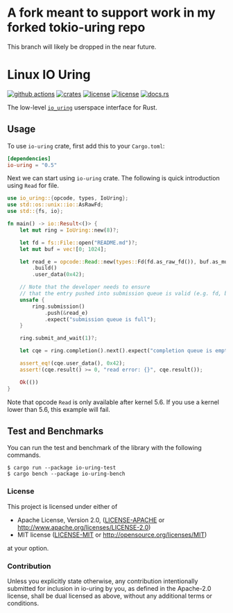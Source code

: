 # A fork meant to support work in my forked tokio-uring repo

This branch will likely be dropped in the near future.

# Linux IO Uring
[![github actions](https://github.com/tokio-rs/io-uring/workflows/ci/badge.svg)](https://github.com/tokio-rs/io-uring/actions)
[![crates](https://img.shields.io/crates/v/io-uring.svg)](https://crates.io/crates/io-uring)
[![license](https://img.shields.io/badge/License-MIT-blue.svg)](https://github.com/tokio-rs/io-uring/blob/master/LICENSE-MIT)
[![license](https://img.shields.io/badge/License-Apache%202.0-blue.svg)](https://github.com/tokio-rs/io-uring/blob/master/LICENSE-APACHE)
[![docs.rs](https://docs.rs/io-uring/badge.svg)](https://docs.rs/io-uring/)

The low-level [`io_uring`](https://kernel.dk/io_uring.pdf) userspace interface for Rust.

## Usage

To use `io-uring` crate, first add this to your `Cargo.toml`:

```toml
[dependencies]
io-uring = "0.5"
```

Next we can start using `io-uring` crate.
The following is quick introduction using `Read` for file.

```rust
use io_uring::{opcode, types, IoUring};
use std::os::unix::io::AsRawFd;
use std::{fs, io};

fn main() -> io::Result<()> {
    let mut ring = IoUring::new(8)?;

    let fd = fs::File::open("README.md")?;
    let mut buf = vec![0; 1024];

    let read_e = opcode::Read::new(types::Fd(fd.as_raw_fd()), buf.as_mut_ptr(), buf.len() as _)
        .build()
        .user_data(0x42);

    // Note that the developer needs to ensure
    // that the entry pushed into submission queue is valid (e.g. fd, buffer).
    unsafe {
        ring.submission()
            .push(&read_e)
            .expect("submission queue is full");
    }

    ring.submit_and_wait(1)?;

    let cqe = ring.completion().next().expect("completion queue is empty");

    assert_eq!(cqe.user_data(), 0x42);
    assert!(cqe.result() >= 0, "read error: {}", cqe.result());

    Ok(())
}
```

Note that opcode `Read` is only available after kernel 5.6.
If you use a kernel lower than 5.6, this example will fail.

## Test and Benchmarks

You can run the test and benchmark of the library with the following commands.

```
$ cargo run --package io-uring-test
$ cargo bench --package io-uring-bench
```


### License

This project is licensed under either of

 * Apache License, Version 2.0, ([LICENSE-APACHE](LICENSE-APACHE) or
   http://www.apache.org/licenses/LICENSE-2.0)
 * MIT license ([LICENSE-MIT](LICENSE-MIT) or
   http://opensource.org/licenses/MIT)

at your option.


### Contribution

Unless you explicitly state otherwise, any contribution intentionally submitted
for inclusion in io-uring by you, as defined in the Apache-2.0 license, shall be
dual licensed as above, without any additional terms or conditions.

